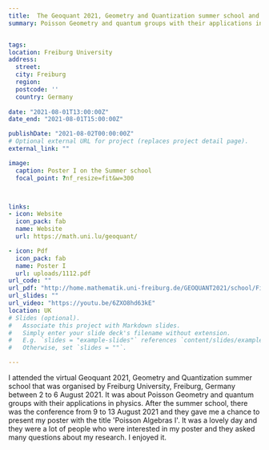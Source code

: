```yaml
---
title:  The Geoquant 2021, Geometry and Quantization summer school and conference
summary: Poisson Geometry and quantum groups with their applications in physics, virtual, 2 - 6 and 9 - 13 August 2021.


tags:
location: Freiburg University
address:
  street: 
  city: Freiburg
  region: 
  postcode: ''
  country: Germany
  
date: "2021-08-01T13:00:00Z"
date_end: "2021-08-01T15:00:00Z"

publishDate: "2021-08-02T00:00:00Z"
# Optional external URL for project (replaces project detail page).
external_link: ""

image:
  caption: Poster I on the Summer school
  focal_point: ?nf_resize=fit&w=300



links:
- icon: Website
  icon_pack: fab
  name: Website 
  url: https://math.uni.lu/geoquant/

- icon: Pdf
  icon_pack: fab
  name: Poster I
  url: uploads/1112.pdf
url_code: ""
url_pdf: "http://home.mathematik.uni-freiburg.de/GEOQUANT2021/school/Files/waldmann-notes.pdf"
url_slides: ""
url_video: "https://youtu.be/6ZXO8hd63kE"
location: UK
# Slides (optional).
#   Associate this project with Markdown slides.
#   Simply enter your slide deck's filename without extension.
#   E.g. `slides = "example-slides"` references `content/slides/example-slides.md`.
#   Otherwise, set `slides = ""`.

---
```

I attended the virtual Geoquant 2021, Geometry and Quantization summer school that was organised by Freiburg University, Freiburg, Germany between 2 to 6 August 2021. It was about Poisson Geometry and quantum groups with their applications in physics.
After the summer school, there was the conference from 9 to 13 August 2021 and they gave me a chance to present my poster with the title 'Poisson Algebras I'. It was a lovely day and they were a lot of people who were interested in my poster and they asked many questions about my research. I enjoyed it.
